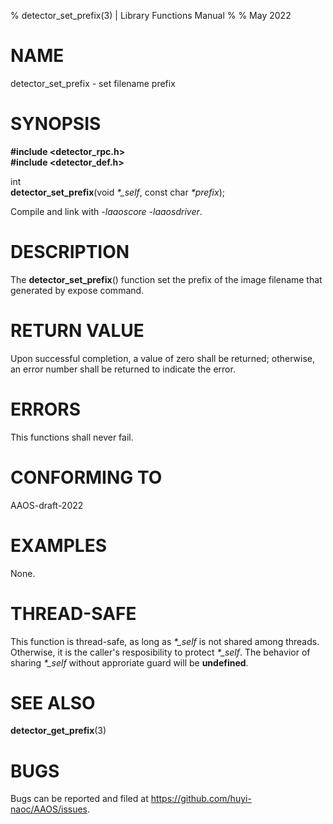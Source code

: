 % detector\_set\_prefix(3) | Library Functions Manual
%
% May 2022

NAME
====

detector\_set\_prefix - set filename prefix

SYNOPSIS
========

**#include <detector_rpc.h>**  
**#include <detector_def.h>**

int  
**detector_set_prefix**(void *\*\_self*, const char *\*prefix*);

Compile and link with *-laaoscore* *-laaosdriver*.

DESCRIPTION
===========

The **detector_set_prefix**() function set the prefix of the image filename that generated by expose command.


RETURN VALUE
============

Upon successful completion, a value of zero shall be returned; otherwise, an error number shall be returned to indicate the error.

ERRORS
======

This functions shall never fail.


CONFORMING TO
=============

AAOS-draft-2022

EXAMPLES
========

None.

THREAD-SAFE
===========

This function is thread-safe, as long as *\*\_self* is not shared among threads. Otherwise, it is the caller's resposibility to protect *\*\_self*. The behavior of sharing *\*\_self* without approriate guard will be **undefined**.

SEE ALSO
========

**detector_get_prefix**(3)

BUGS
====

Bugs can be reported and filed at https://github.com/huyi-naoc/AAOS/issues.

